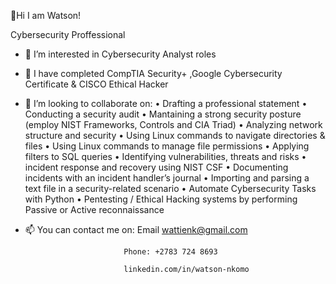  👋Hi I am Watson!
 
 Cybersecurity Proffessional
- 👀 I’m interested in Cybersecurity Analyst roles
- 🌱 I have completed CompTIA Security+ ,Google Cybersecurity Certificate & CISCO Ethical Hacker
 
- 💞️ I’m looking to collaborate on:
 •	Drafting a professional statement
•	Conducting a security audit
• Mantaining a strong security posture
 (employ NIST Frameworks, Controls and CIA Triad)
 •	Analyzing network structure and security
•	Using Linux commands to navigate directories & files
• Using Linux commands to manage file permissions
•	Applying filters to SQL queries
•	Identifying vulnerabilities, threats and risks
• incident response and recovery using NIST CSF 
•	Documenting incidents with an incident handler’s journal 
•	Importing and parsing a text file in a security-related scenario
•	Automate Cybersecurity Tasks with Python
• Pentesting / Ethical Hacking systems by performing Passive or Active reconnaissance

- 📫 You can contact me on: Email wattienk@gmail.com
 
                            Phone: +2783 724 8693
  
                            linkedin.com/in/watson-nkomo
  

<!---
Watty-1/Watty-1 is a ✨ special ✨ repository because its `README.md` (this file) appears on your GitHub profile.
You can click the Preview link to take a look at your changes.
--->
